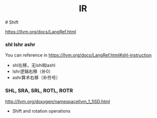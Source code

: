 <h1 align="center">IR</h1>
# Shift

https://llvm.org/docs/LangRef.html

### shl lshr ashr
You can reference in https://llvm.org/docs/LangRef.html#shl-instruction
- shl左移，无lshl和ashl
- lshr逻辑右移（补0）
- ashr算术右移（补符号）

### SHL, SRA, SRL, ROTL, ROTR
http://llvm.org/doxygen/namespacellvm_1_1ISD.html

- Shift and rotation operations

